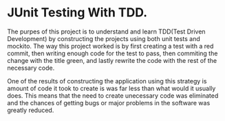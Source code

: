 # JUnit Testing With TDD. 

The purpes of this project is to understand and learn TDD(Test Driven Development) by constructing the projects using both unit tests and mockito. The way this project worked is by first creating a test with a red commit, then writing enough code for the test to pass, then commiting the change with the title green, and lastly rewrite the code with the rest of the necessary code. 

One of the results of constructing the application using this strategy is amount of code it took to create is was far less than what would it usually does. This means that the need to create unecessary code was eliminated and the chances of getting bugs or major problems in the software was greatly reduced. 
